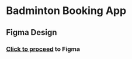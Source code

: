 # Badminton Booking App

## Figma Design

### [Click to proceed](https://www.figma.com/file/SvLwneRx5bHZ9Eid5rg10S/Badminton-Booking-Android?type=design&node-id=0%3A1&mode=design&t=Sv00fpS3BoyS7VY9-1) to Figma